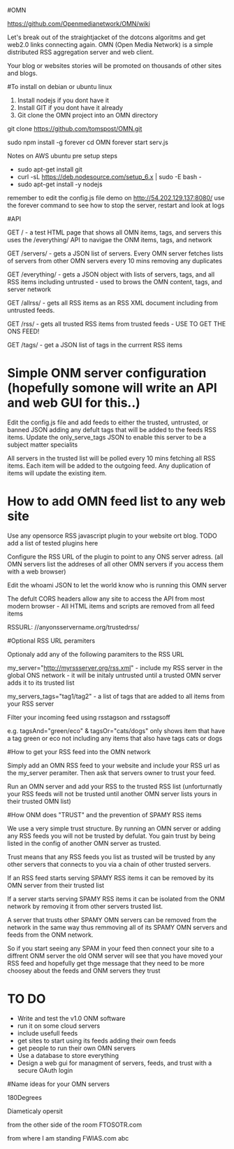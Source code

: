 #OMN

https://github.com/Openmedianetwork/OMN/wiki

Let's break out of the straightjacket of the dotcons algoritms and get web2.0 links connecting again. OMN (Open Media Network) is a simple distributed RSS aggregation server and web client.

Your blog or websites stories will be promoted on thousands of other sites and blogs.

#To install on debian or ubuntu linux 

1) Install nodejs if you dont have it
2) Install GIT if you dont have it already
3) Git clone the OMN project into an OMN directory

git clone https://github.com/tomspost/OMN.git

sudo npm install -g forever
cd OMN
forever start serv.js





Notes on AWS ubuntu pre setup steps
* sudo apt-get install git
* curl -sL https://deb.nodesource.com/setup_6.x | sudo -E bash -
* sudo apt-get install -y nodejs

remember to edit the config.js file
demo on  http://54.202.129.137:8080/
use the forever command to see how to stop the server, restart and look at logs

#API

GET / - a test HTML page that shows all OMN items, tags, and servers this uses the /everything/ API to navigae the ONM items, tags, and network

GET /servers/ - gets a JSON list of servers. Every OMN server fetches lists of servers from other OMN servers every 10 mins removing any duplicates

GET /everything/ - gets a JSON object with lists of servers, tags, and all RSS items including untrusted - used to brows the OMN content, tags, and server network

GET /allrss/ - gets all RSS items as an RSS XML document including from untrusted feeds. 

GET /rss/ - gets all trusted RSS items from trusted feeds - USE TO GET THE ONS FEED!

GET /tags/ - get a JSON list of tags in the currrent RSS items

# Simple ONM server configuration (hopefully somone will write an API and web GUI for this..)

Edit the config.js file and add feeds to either the trusted, untrusted, or banned JSON adding any defult tags that will be added to the feeds RSS items. Update the only_serve_tags JSON to enable this server to be a subject matter specialits

All servers in the trusted list will be polled every 10 mins fetching all RSS items. Each item will be added to the outgoing feed. Any duplication of items will update the existing item.

# How to add OMN feed list to any web site

Use any opensorce RSS javascript plugin to your website ort blog. TODO add a list of tested plugins here

Configure the RSS URL of the plugin to point to any ONS server adress. (all OMN servers list the addreses of all other OMN servers if you access them with a web browser)

Edit the whoami JSON to let the world know who is running this OMN server 

The defult CORS headers allow any site to access the API from most modern browser - All HTML items and scripts are removed from all feed items

RSSURL: //anyonsservername.org/trustedrss/

#Optional RSS URL peramiters

Optionaly add any of the following paramiters to the RSS URL

my_server="http://myrssserver.org/rss.xml" - include my RSS server in the global ONS network - it will be initaly untrusted until a trusted OMN server adds it to its trusted list

my_servers_tags="tag1/tag2" - a list of tags that are added to all items from your RSS server

Filter your incoming feed using rsstagson and rsstagsoff

e.g. tagsAnd="green/eco"  & tagsOr="cats/dogs"  only shows item that have a tag green or eco not including any items that also have tags cats or dogs

#How to get your RSS feed into the OMN network

Simply add an OMN RSS feed to your website and include your RSS url as the my_server peramiter. Then ask that servers owner to trust your feed.

Run an OMN server and add your RSS to the trusted RSS list (unforturnatly your RSS feeds will not be trusted until another OMN server lists yours in their trusted OMN list)

#How ONM does "TRUST" and the prevention of SPAMY RSS items 

We use a very simple trust structure. By running an OMN server or adding any RSS feeds you will not be trusted by defulat. You gain trust by  being listed in the config of another OMN server as trusted.

Trust means that any RSS feeds you list as trusted will be trusted by any other servers that connects to you via a chain of other trusted servers.

If an RSS feed starts serving SPAMY RSS items it can be removed by its OMN server from their trusted list

If a server starts serving SPAMY RSS items it can be isolated from the ONM network by removing it from other servers trusted list. 

A server that trusts other SPAMY OMN servers can be removed from the network in the same way thus remmoving all of its SPAMY OMN servers and feeds from the ONM network.

So if you start seeing any SPAM in your feed then connect your site to a diffrent ONM server the old ONM server will see that you have moved your RSS feed  and  hopefully get thge message that they need to be more choosey about the feeds and ONM servers they trust


# TO DO

* Write and test the v1.0 ONM software
* run it on some cloud servers
* include usefull feeds
* get sites to start using its feeds adding their own feeds
* get people to run their own OMN servers
* Use a database to store everything
* Design a web gui for managment of servers, feeds, and trust with a secure OAuth login


#Name ideas for your OMN servers

180Degrees

Diameticaly opersit

from the other side of the room FTOSOTR.com

from where I am standing FWIAS.com
abc

